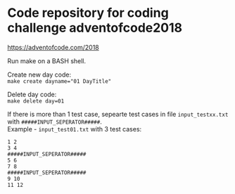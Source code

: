 # Code repository for coding challenge adventofcode2018  
https://adventofcode.com/2018

Run make on a BASH shell.  
  
Create new day code:  
```make create dayname="01 DayTitle"```
  
Delete day code:  
```make delete day=01```   
  
If there is more than 1 test case, sepearte test cases in file <code>input_testxx.txt</code> with <code>#####INPUT_SEPERATOR#####</code>.  
Example - <code>input_test01.txt</code> with 3 test cases:  
```
1 2  
3 4
#####INPUT_SEPERATOR#####
5 6  
7 8
#####INPUT_SEPERATOR#####
9 10 
11 12
```
